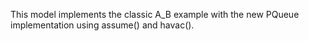 This model implements the classic A_B example with the new PQueue implementation using assume() and havac().
